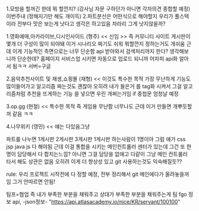 1.모방을 할꺼긴 한데 뭐 할껀지? 
(강사님 자문 구하던가 아니면 각자의견 종합할 예정)
이번주내 (정해지기만 해도 개이득)
2.파트분산은 어떤식으로 해야할지
우리가 풀스텍이라 전부다 맛은 보는게 낫다고 생각은 하고있음
차라리 그게 낫지않을까?

1.영화예매,아카라이브,디시인사이드 (형주) 
<< 신임 >>
즉 커뮤니티 사이트
게시판이 몇개 더 구성이 많이 되야돼 이거 시나리오 짜기도 쉬워 뭐할껀지 정하는거도 개쉬움
근데 이게 기능적인 측면으로는 너무 단순함
api 받아와서 검색처리까지 한다? 생각해보니까 단순한데?
홈페이지 서비스업 시키면 자동으로 업로드 되니까 어차피 api화 알아서 됨ㅋㅋ
서버=구글

2.음악추천사이트 및 재생,쇼핑몰 (재형) << 이것도 특수한 목적
가장 무난하게 기능도 많이들어가고 알고리즘 짜는것도 괜찮아 오히려
내가 들은거 를 tag화 시켜서 그걸 알고리즘처럼 추천을 뜨게하는 기능 을 넣으면 우린 개쩌는거임
if 중첩문 엄청날 예정

3.op.gg (현철) << 특수한 목적 즉 게임용
무난함 너무나도
근데 이거 만들면 개뿌듯할꺼 같음 ㅋㅋ

4.나무위키 (영민) << 얘는 다있음그냥

파트를 나누면
1게시판 2게시판 3게시판 
1게시판 하는사람이 1명이야
그럼 얘가 css jsp java js 다 해야됨
근데 이걸 통합을 시키는 메인컨트롤러 센터가 있는데
그건 또 한명이 담당해서 다 합치는느낌?
아니면 그걸 담당을 없애고
다같이 그냥 메인 컨트롤러 타서 해도 상관은 없음
오히려 이게 더 향상성 있고 git 사용하는것도 익숙해질듯??

rule:
우리 프로젝트 시작전에 다 정할 예정,
전부 정리해서 git 메인에다가 올려놓을꺼임
그거 안따르면 안됨!

팀프=협업
즉 내가 부족한 부분을 채워주고
상대가 부족한 부분을 채워주는게
팀
fgo 정보 api, -json정보-
"https://api.atlasacademy.io/nice/KR/servant/100100" 
